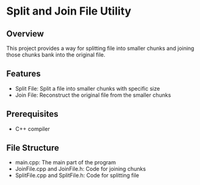 # Split and Join File Utility
## Overview
This project provides a way for splitting file into smaller chunks and joining those chunks bank into the original file.

## Features
* Split File: Split a file into smaller chunks with specific size
* Join File: Reconstruct the original file from the smaller chunks

## Prerequisites
* C++ compiler
## File Structure
* main.cpp: The main part of the program
* JoinFile.cpp and JoinFile.h: Code for joining chunks
* SplitFile.cpp and SplitFile.h: Code for splitting file
